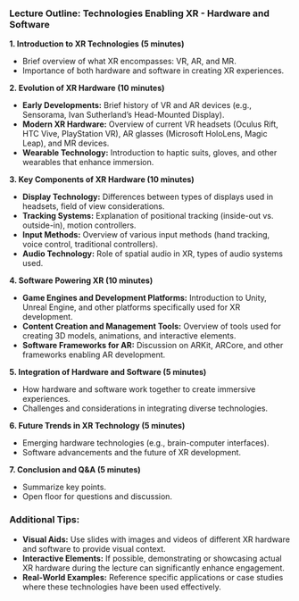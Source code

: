 ### Lecture Outline: Technologies Enabling XR - Hardware and Software

**1. Introduction to XR Technologies (5 minutes)**
   - Brief overview of what XR encompasses: VR, AR, and MR.
   - Importance of both hardware and software in creating XR experiences.

**2. Evolution of XR Hardware (10 minutes)**
   - **Early Developments:** Brief history of VR and AR devices (e.g., Sensorama, Ivan Sutherland’s Head-Mounted Display).
   - **Modern XR Hardware:** Overview of current VR headsets (Oculus Rift, HTC Vive, PlayStation VR), AR glasses (Microsoft HoloLens, Magic Leap), and MR devices.
   - **Wearable Technology:** Introduction to haptic suits, gloves, and other wearables that enhance immersion.

**3. Key Components of XR Hardware (10 minutes)**
   - **Display Technology:** Differences between types of displays used in headsets, field of view considerations.
   - **Tracking Systems:** Explanation of positional tracking (inside-out vs. outside-in), motion controllers.
   - **Input Methods:** Overview of various input methods (hand tracking, voice control, traditional controllers).
   - **Audio Technology:** Role of spatial audio in XR, types of audio systems used.

**4. Software Powering XR (10 minutes)**
   - **Game Engines and Development Platforms:** Introduction to Unity, Unreal Engine, and other platforms specifically used for XR development.
   - **Content Creation and Management Tools:** Overview of tools used for creating 3D models, animations, and interactive elements.
   - **Software Frameworks for AR:** Discussion on ARKit, ARCore, and other frameworks enabling AR development.

**5. Integration of Hardware and Software (5 minutes)**
   - How hardware and software work together to create immersive experiences.
   - Challenges and considerations in integrating diverse technologies.

**6. Future Trends in XR Technology (5 minutes)**
   - Emerging hardware technologies (e.g., brain-computer interfaces).
   - Software advancements and the future of XR development.

**7. Conclusion and Q&A (5 minutes)**
   - Summarize key points.
   - Open floor for questions and discussion.

### Additional Tips:

- **Visual Aids:** Use slides with images and videos of different XR hardware and software to provide visual context.
- **Interactive Elements:** If possible, demonstrating or showcasing actual XR hardware during the lecture can significantly enhance engagement.
- **Real-World Examples:** Reference specific applications or case studies where these technologies have been used effectively.

